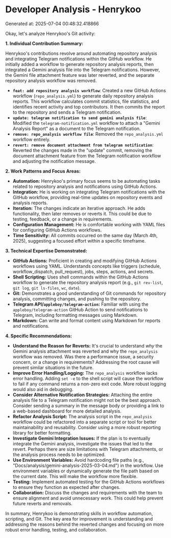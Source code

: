 # Developer Analysis - Henrykoo
Generated at: 2025-07-04 00:48:32.418866

Okay, let's analyze Henrykoo's Git activity:

**1. Individual Contribution Summary:**

Henrykoo's contributions revolve around automating repository analysis and integrating Telegram notifications within the GitHub workflow.  He initially added a workflow to generate repository analysis reports, then integrated a Gemini analysis file into the Telegram notifications.  However, the Gemini file attachment feature was later reverted, and the separate repository analysis workflow was removed.

*   **`feat: add repository analysis workflow`**:  Created a new GitHub Actions workflow (`repo_analysis.yml`) to generate daily repository analysis reports. This workflow calculates commit statistics, file statistics, and identifies recent activity and top contributors. It then commits the report to the repository and sends a Telegram notification.
*   **`update: telegram notification to send gemini analysis file`**: Modified the `telegram-notification.yml` workflow to attach a "Gemini Analysis Report" as a document to the Telegram notification.
*   **`remove: repo_analysis workflow file`**: Removed the `repo_analysis.yml` workflow entirely.
*   **`revert: remove document attachment from telegram notification`**: Reverted the changes made in the "update" commit, removing the document attachment feature from the Telegram notification workflow and adjusting the notification message.

**2. Work Patterns and Focus Areas:**

*   **Automation:** Henrykoo's primary focus seems to be automating tasks related to repository analysis and notifications using GitHub Actions.
*   **Integration:** He is working on integrating Telegram notifications with the GitHub workflow, providing real-time updates on repository events and analysis reports.
*   **Iteration:** The changes indicate an iterative approach.  He adds functionality, then later removes or reverts it.  This could be due to testing, feedback, or a change in requirements.
*   **Configuration Management:** He is comfortable working with YAML files for configuring GitHub Actions workflows.
*   **Time Sensitivity:** All commits occurred on the same day (March 4th, 2025), suggesting a focused effort within a specific timeframe.

**3. Technical Expertise Demonstrated:**

*   **GitHub Actions:**  Proficient in creating and modifying GitHub Actions workflows using YAML. Understands concepts like triggers (schedule, workflow_dispatch, pull_request), jobs, steps, actions, and secrets.
*   **Shell Scripting:**  Uses shell commands within the GitHub Actions workflow to generate the repository analysis report (e.g., `git rev-list`, `git log`, `git ls-files`, `wc`, `date`).
*   **Git:**  Demonstrates a good understanding of Git commands for repository analysis, committing changes, and pushing to the repository.
*   **Telegram API/`appleboy/telegram-action`:** Familiar with using the `appleboy/telegram-action` GitHub Action to send notifications to Telegram, including formatting messages using Markdown.
*   **Markdown:** Can write and format content using Markdown for reports and notifications.

**4. Specific Recommendations:**

*   **Understand the Reason for Reverts:**  It's crucial to understand *why* the Gemini analysis attachment was reverted and why the `repo_analysis` workflow was removed. Was there a performance issue, a security concern, or a change in requirements? Addressing the root cause will prevent similar situations in the future.
*   **Improve Error Handling/Logging:**  The `repo_analysis` workflow lacks error handling. Adding `set -e` to the shell script will cause the workflow to fail if any command returns a non-zero exit code.  More robust logging would also aid in debugging.
*   **Consider Alternative Notification Strategies:**  Attaching the entire analysis file to a Telegram notification might not be the best approach.  Consider sending a summary in the message body or providing a link to a web-based dashboard for more detailed analysis.
*   **Refactor Analysis Script:**  The analysis script in the `repo_analysis` workflow could be refactored into a separate script or tool for better maintainability and reusability.  Consider using a more robust reporting library for better formatting.
*   **Investigate Gemini Integration Issues:**  If the plan is to eventually integrate the Gemini analysis, investigate the issues that led to the revert.  Perhaps there are size limitations with Telegram attachments, or the analysis process needs to be optimized.
*   **Use Environment Variables:**  Avoid hardcoding file paths (e.g., "Docs/analysis/gemini-analysis-2025-03-04.md") in the workflow. Use environment variables or dynamically generate the file path based on the current date.  This will make the workflow more flexible.
*   **Testing:** Implement automated testing for the GitHub Actions workflows to ensure they function as expected after changes.
*   **Collaboration:** Discuss the changes and requirements with the team to ensure alignment and avoid unnecessary work. This could help prevent future reverts and removals.

In summary, Henrykoo is demonstrating skills in workflow automation, scripting, and Git. The key area for improvement is understanding and addressing the reasons behind the reverted changes and focusing on more robust error handling, testing, and collaboration.
